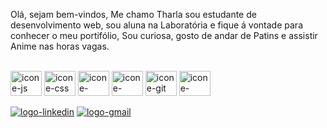 Olá,
sejam bem-vindos, 
Me chamo Tharla sou estudante de desenvolvimento web, sou aluna na Laboratória e fique á vontade para conhecer o meu portifólio,
Sou curiosa, gosto de andar de Patins e assistir Anime nas horas vagas.

<!--
**Tjaroxeski/Tjaroxeski** is a ✨ _special_ ✨ repository because its `README.md` (this file) appears on your GitHub prof
- 🌱 Estudando: JavaScript, HTML5, CSS, Figma, Firebase 

<div>
<a href="https://www.linkedin.com/in/tharla-patricia-jaroxeskixeski-12536a211/">
<img height="100em" src="https://github-readme-stats.vercel.app/api?username=Tjaroxeski&show_icons=true&theme=tokyonight&include_all_commits=true")/>
<!-- <img height="100em" width="40%" src="https://github-readme-stats.vercel.app/api/top-langs/?username=Tjaroxeski&layout=compact&langs_count=16&theme=tokyonight"/> -->
  <div style="display: inline_block"><br> 
 <img align="center" alt="icone-js" height="40" width="50" src="https://cdn.jsdelivr.net/gh/devicons/devicon/icons/javascript/javascript-original.svg" />
 <img align="center" alt="icone-css" height="40" width="50" src="https://cdn.jsdelivr.net/gh/devicons/devicon/icons/css3/css3-original-wordmark.svg" />
 <img align="center" alt="icone-figma" height="40" width="50"src="https://cdn.jsdelivr.net/gh/devicons/devicon/icons/figma/figma-original.svg" />
 <img align="center" alt="icone-firebase" height="40" width="50"src="https://cdn.jsdelivr.net/gh/devicons/devicon/icons/firebase/firebase-plain-wordmark.svg" />
 <img align="center" alt="icone-git" height="40" width="50"src="https://cdn.jsdelivr.net/gh/devicons/devicon/icons/git/git-original-wordmark.svg" />
 <img align="center" alt="icone-github" height="40" width="50"src="https://cdn.jsdelivr.net/gh/devicons/devicon/icons/github/github-original-wordmark.svg" /><br>        
</div>

  <div><br>  
 <a href= "https://www.linkedin.com/in/tharla-patricia-jaroxeskixeski-12536a211/" target="_blank"><img alt="logo-linkedin" src="https://img.shields.io/badge/LinkedIn-0077B5?style=for-the-badge&logo=linkedin&logoColor=white"></a>
 <a href= "mailto:jaroxeski2021@gmail.com" target="_blank"><img alt="logo-gmail" src="https://img.shields.io/badge/Gmail-D14836?style=for-the-badge&logo=gmail&logoColor=white" target="_blank"></a>
    
 
